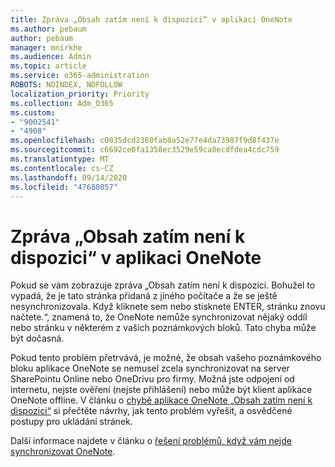 ```yaml
---
title: Zpráva „Obsah zatím není k dispozici“ v aplikaci OneNote
ms.author: pebaum
author: pebaum
manager: mnirkhe
ms.audience: Admin
ms.topic: article
ms.service: o365-administration
ROBOTS: NOINDEX, NOFOLLOW
localization_priority: Priority
ms.collection: Adm_O365
ms.custom:
- "9002541"
- "4908"
ms.openlocfilehash: c0035dcd2360fab8a52e77e4da73987f9d8f437e
ms.sourcegitcommit: c6692ce0fa1358ec3529e59ca0ecdfdea4cdc759
ms.translationtype: MT
ms.contentlocale: cs-CZ
ms.lasthandoff: 09/14/2020
ms.locfileid: "47680857"
---
```

# <a name="content-not-yet-available-message-in-onenote"></a>Zpráva „Obsah zatím není k dispozici“ v aplikaci OneNote

Pokud se vám zobrazuje zpráva „Obsah zatím není k dispozici. Bohužel to vypadá, že je tato stránka přidaná z jiného počítače a že se ještě nesynchronizovala. Když kliknete sem nebo stisknete ENTER, stránku znovu načtete.“, znamená to, že OneNote nemůže synchronizovat nějaký oddíl nebo stránku v některém z vašich poznámkových bloků. Tato chyba může být dočasná.

Pokud tento problém přetrvává, je možné, že obsah vašeho poznámkového bloku aplikace OneNote se nemusel zcela synchronizovat na server SharePointu Online nebo OneDrivu pro firmy. Možná jste odpojení od internetu, nejste ověření (nejste přihlášení) nebo může být klient aplikace OneNote offline. V článku o [chybě aplikace OneNote „Obsah zatím není k dispozici“](https://docs.microsoft.com/office/troubleshoot/onenote/onenote-error-content-not-yet-available) si přečtěte návrhy, jak tento problém vyřešit, a osvědčené postupy pro ukládání stránek.

Další informace najdete v článku o [řešení problémů, když vám nejde synchronizovat OneNote](https://support.office.com/article/Fix-issues-when-you-can-t-sync-OneNote-299495ef-66d1-448f-90c1-b785a6968d45).
